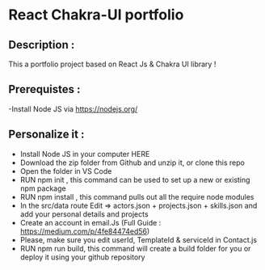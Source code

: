 # React Chakra-UI portfolio

## Description :

This a portfolio project based on React Js & Chakra UI library !

## Prerequistes :

-Install Node JS via https://nodejs.org/

## Personalize it :

- Install Node JS in your computer HERE
- Download the zip folder from Github and unzip it, or clone this repo
- Open the folder in VS Code
- RUN npm init , this command can be used to set up a new or existing npm package
- RUN npm install , this command pulls out all the require node modules
- In the src/data route Edit => actors.json + projects.json + skills.json and add your personal details and projects
- Create an account in email.Js (Full Guide : https://medium.com/p/4fe84474ed56)
- Please, make sure you edit userId, TemplateId & serviceId in Contact.js
- RUN npm run build, this command will create a build folder for you or deploy it using your github repository
